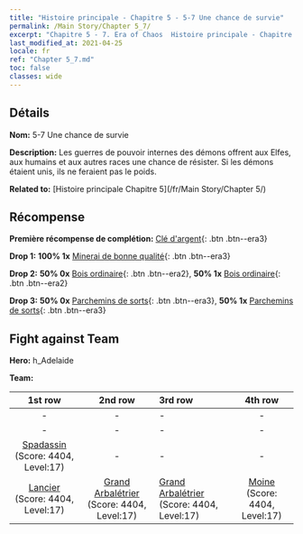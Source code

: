 ```yaml
---
title: "Histoire principale - Chapitre 5 - 5-7 Une chance de survie"
permalink: /Main Story/Chapter 5_7/
excerpt: "Chapitre 5 - 7. Era of Chaos  Histoire principale - Chapitre 5_7. 5-7 Une chance de survie"
last_modified_at: 2021-04-25
locale: fr
ref: "Chapter 5_7.md"
toc: false
classes: wide
---
```


## Détails

 **Nom:** 5-7 Une chance de survie

 **Description:** Les guerres de pouvoir internes des démons offrent aux Elfes, aux humains et aux autres races une chance de résister. Si les démons étaient unis, ils ne feraient pas le poids.

 **Related to:** [Histoire principale Chapitre 5](/fr/Main Story/Chapter 5/)

## Récompense

 **Première récompense de complétion:** [Clé d'argent](/ItemsFR/con_693/){: .btn .btn--era3}

 **Drop 1:** **100% 1x** [Minerai de bonne qualité](/ItemsFR/mat_12/){: .btn .btn--era3}

 **Drop 2:** **50% 0x** [Bois ordinaire](/ItemsFR/mat_7/){: .btn .btn--era2}, **50% 1x** [Bois ordinaire](/ItemsFR/mat_7/){: .btn .btn--era2}

 **Drop 3:** **50% 0x** [Parchemins de sorts](/ItemsFR/con_694/){: .btn .btn--era3}, **50% 1x** [Parchemins de sorts](/ItemsFR/con_694/){: .btn .btn--era3}


## Fight against Team
 **Hero:** h_Adelaide

 **Team:**


  | 1st row | 2nd row | 3rd row | 4th row |
  |:----:|:----:|:----|:----:|
  | - | - | - | - |
  | - | - | - | - |
  | [Spadassin](/fr/units/Swordsman/) (Score: 4404, Level:17)  | - | - | - |
  | [Lancier](/fr/units/Pikeman/) (Score: 4404, Level:17)  | [Grand Arbalétrier](/fr/units/Marksman/) (Score: 4404, Level:17)  | [Grand Arbalétrier](/fr/units/Marksman/) (Score: 4404, Level:17)  | [Moine](/fr/units/Monk/) (Score: 4404, Level:17)  |


